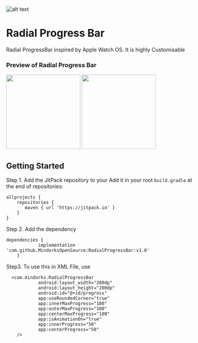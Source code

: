 ![alt text](https://github.com/MindorksOpenSource/RadialProgressBar/blob/master/images/logo.png)

# Radial Progress Bar

Radial ProgressBar inspired  by Apple Watch OS. It is highly Customisable <br/>
### Preview of Radial Progress Bar
<img  height="200" src="https://github.com/MindorksOpenSource/RadialProgressBar/blob/master/images/1.jpg"> <img  width="200" src="https://github.com/MindorksOpenSource/RadialProgressBar/blob/master/images/2.jpg">


## Getting Started

Step 1. Add the JitPack repository to your Add it in your root `build.gradle` at the end of repositories:


```
allprojects {
    repositories {
   	   maven { url 'https://jitpack.io' }
    }
}
```

Step 2. Add the dependency
```
dependencies {
	        implementation 'com.github.MindorksOpenSource:RadialProgressBar:v1.0'
	}
```

Step3. To use this in XML File, use
```
  <com.mindorks.RadialProgressBar
            android:layout_width="200dp"
            android:layout_height="200dp"
            android:id="@+id/progress"
            app:useRoundedCorner="true"
            app:innerMaxProgress="100"
            app:outerMaxProgress="100"
            app:centerMaxProgress="100"
            app:isAnimationOn="true"
            app:innerProgress="50"
            app:centerProgress="50"
    />

```




